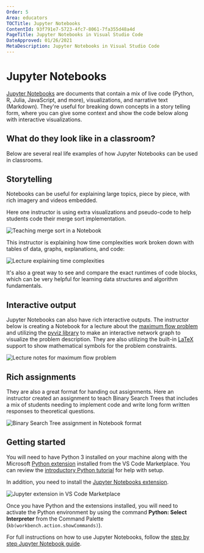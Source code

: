 ```yaml
---
Order: 5
Area: educators
TOCTitle: Jupyter Notebooks
ContentId: 93f791e7-5723-4fc7-8061-7fa355d48a4d
PageTitle: Jupyter Notebooks in Visual Studio Code
DateApproved: 01/26/2021
MetaDescription: Jupyter Notebooks in Visual Studio Code
---
```


# Jupyter Notebooks

[Jupyter Notebooks](https://jupyter-notebook-beginner-guide.readthedocs.io/en/latest/what_is_jupyter.html) are documents that contain a mix of live code (Python, R, Julia, JavaScript, and more), visualizations, and narrative text (Markdown). They're useful for breaking down concepts in a story telling form, where you can give some context and show the code below along with interactive visualizations.

## What do they look like in a classroom?

Below are several real life examples of how Jupyter Notebooks can be used in classrooms.

## Storytelling

Notebooks can be useful for explaining large topics, piece by piece, with rich imagery and videos embedded.

Here one instructor is using extra visualizations and pseudo-code to help students code their merge sort implementation.

![Teaching merge sort in a Notebook](images/notebooks/notebook_lesson_visual_md.gif)

This instructor is explaining how time complexities work broken down with tables of data, graphs, explanations, and code:

![Lecture explaining time complexities](images/notebooks/notebook_runtime_lecture.gif)

It's also a great way to see and compare the exact runtimes of code blocks, which can be very helpful for learning data structures and algorithm fundamentals.

## Interactive output

Jupyter Notebooks can also have rich interactive outputs. The instructor below is creating a Notebook for a lecture about the [maximum flow problem](https://en.wikipedia.org/wiki/Maximum_flow_problem) and utilizing the [pyviz library](https://pyvis.readthedocs.io/en/latest/tutorial.html#getting-started) to make an interactive network graph to visualize the problem description. They are also utilizing the built-in [LaTeX](https://www.latex-project.org/) support to show mathematical symbols for the problem constraints.

![Lecture notes for maximum flow problem](images/notebooks/notebook_interactive_output.gif)

## Rich assignments

They are also a great format for handing out assignments. Here an instructor created an assignment to teach Binary Search Trees that includes a mix of students needing to implement code and write long form written responses to theoretical questions.

![Binary Search Tree assignment in Notebook format](images/notebooks/notebook_assignment.gif)

## Getting started

You will need to have Python 3 installed on your machine along with the Microsoft [Python extension](https://marketplace.visualstudio.com/items?itemName=ms-python.python) installed from the VS Code Marketplace. You can review the [introductory Python tutorial](/docs/python/python-tutorial.md) for help with setup.

In addition, you need to install the [Jupyter Notebooks extension](https://marketplace.visualstudio.com/items?itemName=ms-toolsai.jupyter).

![Jupyter extension in VS Code Marketplace](images/notebooks/jupyter_market_place.png)

Once you have Python and the extensions installed, you will need to activate the Python environment by using the command **Python: Select Interpreter** from the Command Palette (`kb(workbench.action.showCommands)`).

For full instructions on how to use Jupyter Notebooks, follow the [step by step Jupyter Notebook guide](/docs/python/jupyter-support.md).
